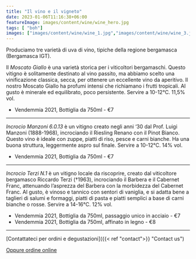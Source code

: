 ```yaml
---
title: "Il vino e il vigneto"
date: 2023-01-06T11:16:38+06:00
featureImage: images/content/wine/wine_hero.jpg
tags: [ "boh"]
images: ["images/content/wine/wine_1.jpg","images/content/wine/wine_3.jpg","images/content/wine/wine_2.jpg"]
---
```

Produciamo tre varietà di uva di vino, tipiche della regione bergamasca (Bergamasca IGT).

Il *Moscato Giallo* è una varietà storica per i viticoltori bergamaschi. Questo vitigno è solitamente destinato al vino passito, ma abbiamo scelto una vinificazione classica, secca, per ottenere un eccellente vino da aperitivo. Il nostro Moscato Giallo ha profumi intensi che richiamano i frutti tropicali. Al gusto è minerale ed equilibrato, poco persistente. Servire a 10-12°C. 11,5% vol.

- Vendemmia 2021, Bottiglia da 750ml - €7

-----

*Incrocio Manzoni 6.0.13* è un vitigno creato negli anni ‘30 dal Prof. Luigi Manzoni (1888-1968), incrociando il Riesling Renano con il Pinot Bianco. Questo vino è ideale con zuppe, piatti di riso, pesce e carni bianche. Ha una buona struttura, leggermente aspro sul finale. Servire a 10-12°C. 14% vol.

- Vendemmia 2021, Bottiglia da 750ml - €7

-----

*Incrocio Terzi N.1* è un vitigno locale da riscoprire, creato dal viticoltore bergamasco Riccardo Terzi (†1963), incrociando il Barbera e il Cabernet Franc, attenuando l’asprezza del Barbera con la morbidezza del Cabernet Franc. Al gusto, è vinoso e tannico con sentori di vaniglia, e si adatta bene a taglieri di salumi e formaggi, piatti di pasta e piatti semplici a base di carni bianche o rosse. Servire a 14-16°C. 12% vol.

- Vendemmia 2021, Bottiglia da 750ml, passaggio unico in acciaio - €7
- Vendemmia 2021, Bottiglia da 750ml, affinato in legno - €8

-----


[Contattateci per ordini e degustazioni]({{< ref "contact">}} "Contact us")

[Oppure ordine online](https://forms.gle/zCPN2AVZGqYyA5d3A)
